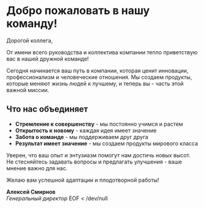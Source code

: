 # Добро пожаловать в нашу команду\!

Дорогой коллега,

От имени всего руководства и коллектива компании тепло приветствую вас в нашей дружной команде\! 

Сегодня начинается ваш путь в компании, которая ценит инновации, профессионализм и человеческие отношения. Мы создаем продукты, которые меняют жизнь людей к лучшему, и теперь вы - часть этой важной миссии.

## Что нас объединяет

- **Стремление к совершенству** - мы постоянно учимся и растем
- **Открытость к новому** - каждая идея имеет значение  
- **Забота о команде** - мы поддерживаем друг друга
- **Результат имеет значение** - мы создаем продукты мирового класса

Уверен, что ваш опыт и энтузиазм помогут нам достичь новых высот. Не стесняйтесь задавать вопросы и предлагать улучшения - ваше мнение важно для нас.

Желаю вам успешной адаптации и плодотворной работы\!

**Алексей Смирнов**  
*Генеральный директор*
EOF < /dev/null